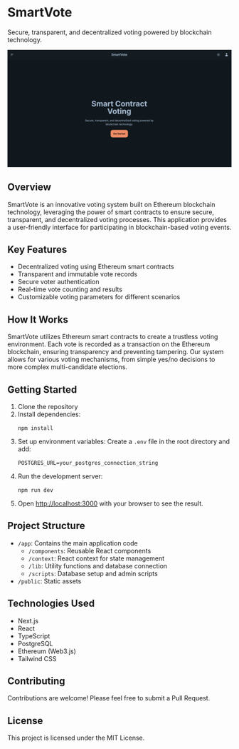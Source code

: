 # SmartVote

Secure, transparent, and decentralized voting powered by blockchain technology.

![Project Screenshot](./readmeimg.png)

## Overview

SmartVote is an innovative voting system built on Ethereum blockchain technology, leveraging the power of smart contracts to ensure secure, transparent, and decentralized voting processes. This application provides a user-friendly interface for participating in blockchain-based voting events.

## Key Features

- Decentralized voting using Ethereum smart contracts
- Transparent and immutable vote records
- Secure voter authentication
- Real-time vote counting and results
- Customizable voting parameters for different scenarios

## How It Works

SmartVote utilizes Ethereum smart contracts to create a trustless voting environment. Each vote is recorded as a transaction on the Ethereum blockchain, ensuring transparency and preventing tampering. Our system allows for various voting mechanisms, from simple yes/no decisions to more complex multi-candidate elections.

## Getting Started

1. Clone the repository
2. Install dependencies:
   ```
   npm install
   ```
3. Set up environment variables:
   Create a `.env` file in the root directory and add:
   ```
   POSTGRES_URL=your_postgres_connection_string
   ```
4. Run the development server:
   ```
   npm run dev
   ```
5. Open [http://localhost:3000](http://localhost:3000) with your browser to see the result.

## Project Structure

- `/app`: Contains the main application code
  - `/components`: Reusable React components
  - `/context`: React context for state management
  - `/lib`: Utility functions and database connection
  - `/scripts`: Database setup and admin scripts
- `/public`: Static assets

## Technologies Used

- Next.js
- React
- TypeScript
- PostgreSQL
- Ethereum (Web3.js)
- Tailwind CSS

## Contributing

Contributions are welcome! Please feel free to submit a Pull Request.

## License

This project is licensed under the MIT License.
